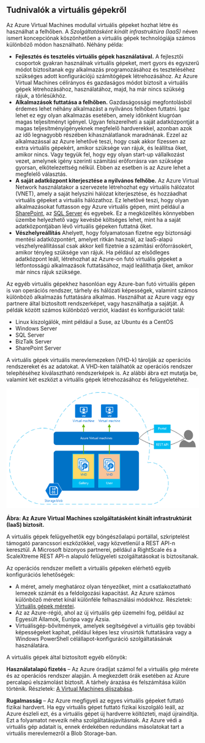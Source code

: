 <a name="tellmevm"></a>

## <a name="tell-me-about-virtual-machines"></a>Tudnivalók a virtuális gépekről
Az Azure Virtual Machines modullal virtuális gépeket hozhat létre és használhat a felhőben. A *Szolgáltatásként kínált infrastruktúra (IaaS)* néven ismert koncepciónak köszönhetően a virtuális gépek technológiája számos különböző módon használható. Néhány példa:

* **Fejlesztés és tesztelés virtuális gépek használatával.** A fejlesztői csoportok gyakran használnak virtuális gépeket, mert gyors és egyszerű módot biztosítanak egy alkalmazás programozásához és teszteléséhez szükséges adott konfigurációjú számítógépek létrehozásához. Az Azure Virtual Machines célirányos és gazdaságos módot biztosít a virtuális gépek létrehozásához, használatához, majd, ha már nincs szükség rájuk, a törlésükhöz.
* **Alkalmazások futtatása a felhőben.** Gazdaságossági megfontolásból érdemes lehet néhány alkalmazást a nyilvános felhőben futtatni. Igaz lehet ez egy olyan alkalmazás esetében, amely időnként kiugróan magas teljesítményt igényel. Ugyan felszerelheti a saját adatközpontját a magas teljesítményigényeknek megfelelő hardverekkel, azonban azok az idő legnagyobb részében kihasználatlanok maradnának. Ezzel az alkalmazással az Azure lehetővé teszi, hogy csak akkor fizessen az extra virtuális gépekért, amikor szüksége van rájuk, és leállítsa őket, amikor nincs. Vagy tegyük fel, hogy egy olyan start-up vállalkozást vezet, amelynek igény szerinti számítási erőforrásra van szüksége gyorsan, elkötelezettség nélkül. Ebben az esetben is az Azure lehet a megfelelő választás.
* **A saját adatközpont kiterjesztése a nyilvános felhőbe.** Az Azure Virtual Network használatakor a szervezete létrehozhat egy virtuális hálózatot (VNET), amely a saját helyszíni hálózat kiterjesztése, és hozzáadhat virtuális gépeket a virtuális hálózathoz. Ez lehetővé teszi, hogy olyan alkalmazásokat futtasson egy Azure virtuális gépen, mint például a [SharePoint](../articles/virtual-machines/virtual-machines-windows-sharepoint-farm.md?toc=%2fazure%2fvirtual-machines%2fwindows%2ftoc.json), az [SQL Server](../articles/virtual-machines/windows/sql/virtual-machines-windows-sql-server-iaas-overview.md) és egyebek. Ez a megközelítés könnyebben üzembe helyezhető vagy kevésbé költséges lehet, mint ha a saját adatközpontjában lévő virtuális gépeken futtatná őket.   
* **Vészhelyreállítás** Ahelyett, hogy folyamatosan fizetne egy biztonsági mentési adatközpontért, amelyet ritkán használ, az IaaS-alapú vészhelyreállítással csak akkor kell fizetnie a számítási erőforrásokért, amikor tényleg szüksége van rájuk.  Ha például az elsődleges adatközpont leáll, létrehozhat az Azure-on futó virtuális gépeket a létfontosságú alkalmazások futtatásához, majd leállíthatja őket, amikor már nincs rájuk szüksége.

Az egyéb virtuális gépekhez hasonlóan egy Azure-ban futó virtuális gépen is van operációs rendszer, tárhely és hálózati képességek, valamint számos különböző alkalmazás futtatására alkalmas. Használhat az Azure vagy egy partnere által biztosított rendszerképet, vagy használhatja a sajátját. A példák között számos különböző verziót, kiadást és konfigurációt talál:

* Linux kiszolgálók, mint például a Suse, az Ubuntu és a CentOS
* Windows Server 
* SQL Server
* BizTalk Server 
* SharePoint Server

A virtuális gépek virtuális merevlemezeken (VHD-k) tárolják az operációs rendszereket és az adatokat. A VHD-ken találhatók az operációs rendszer telepítéséhez kiválasztható rendszerképek is. Az alábbi ábra ezt mutatja be, valamint két eszközt a virtuális gépek létrehozásához és felügyeletéhez.

<a name="fig_createvms"></a>
![vm_diagram](./media/virtual-machines-choose-me-content/diagram.png)

**Ábra: Az Azure Virtual Machines szolgáltatásként kínált infrastruktúrát (IaaS) biztosít.**

A virtuális gépek felügyelhetők egy böngészőalapú portállal, szkriptelést támogató parancssori eszközökkel, vagy közvetlenül a REST API-n keresztül. A Microsoft bizonyos partnerei, például a RightScale és a ScaleXtreme REST API-n alapuló felügyeleti szolgáltatásokat is biztosítanak. 

Az operációs rendszer mellett a virtuális gépeken elérhető egyéb konfigurációs lehetőségek:

* A méret, amely meghatároz olyan tényezőket, mint a csatlakoztatható lemezek számát és a feldolgozási kapacitást. Az Azure számos különböző méretet kínál különféle felhasználási módokhoz. Részletek: [Virtuális gépek méretei](../articles/virtual-machines/virtual-machines-linux-sizes.md?toc=%2fazure%2fvirtual-machines%2flinux%2ftoc.json).  
* Az az Azure-régió, ahol az új virtuális gép üzemelni fog, például az Egyesült Államok, Európa vagy Ázsia. 
* Virtuálisgép-bővítmények, amelyek segítségével a virtuális gép további képességeket kaphat, például képes lesz vírusirtók futtatására vagy a Windows PowerShell célállapot-konfiguráció szolgáltatásának használatára.

A virtuális gépek által biztosított egyéb előnyök:

**Használatalapú fizetés** – Az Azure óradíjat számol fel a virtuális gép mérete és az operációs rendszer alapján. A megkezdett órák esetében az Azure percalapú elszámolást biztosít. A tárhely árazása és felszámítása külön történik. Részletek: [A Virtual Machines díjszabása](https://azure.microsoft.com/pricing/details/virtual-machines/).

**Rugalmasság** – Az Azure megfigyeli az egyes virtuális gépeket futtató fizikai hardvert. Ha egy virtuális gépet futtató fizikai kiszolgáló leáll, az Azure észleli ezt, és a virtuális gépet új hardverre költözteti, majd újraindítja. Ezt a folyamatot nevezik néha szolgáltatásjavításnak. Az Azure védi a virtuális gép adatait is, ennek érdekében redundáns másolatokat tart a virtuális merevlemezről a Blob Storage-ban. 



<!--HONumber=Jan17_HO2-->


